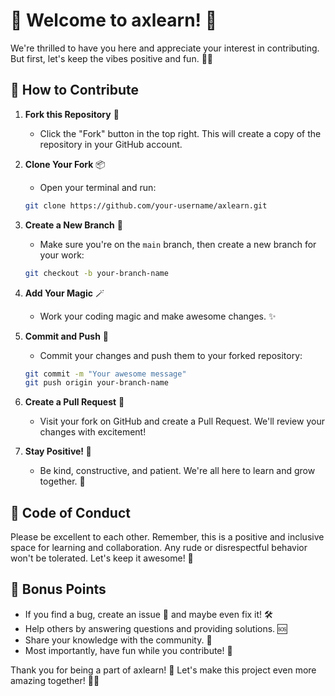 # 🎉 Welcome to axlearn! 🚀

We're thrilled to have you here and appreciate your interest in contributing. But first, let's keep the vibes positive and fun. 🌈✨

## 🤗 How to Contribute

1. **Fork this Repository** 🍴
   - Click the "Fork" button in the top right. This will create a copy of the repository in your GitHub account.

2. **Clone Your Fork** 📦
   - Open your terminal and run:
   ```bash
   git clone https://github.com/your-username/axlearn.git
   ```

3. **Create a New Branch** 🌿
   - Make sure you're on the `main` branch, then create a new branch for your work:
   ```bash
   git checkout -b your-branch-name
   ```

4. **Add Your Magic** 🪄
   - Work your coding magic and make awesome changes. ✨

5. **Commit and Push** 🚀
   - Commit your changes and push them to your forked repository:
   ```bash
   git commit -m "Your awesome message"
   git push origin your-branch-name
   ```

6. **Create a Pull Request** 🤝
   - Visit your fork on GitHub and create a Pull Request. We'll review your changes with excitement!

7. **Stay Positive! 🌟**
   - Be kind, constructive, and patient. We're all here to learn and grow together. 💪

## 🎩 Code of Conduct

Please be excellent to each other. Remember, this is a positive and inclusive space for learning and collaboration. Any rude or disrespectful behavior won't be tolerated. Let's keep it awesome! 💯

## 🎁 Bonus Points

- If you find a bug, create an issue 🐞 and maybe even fix it! 🛠️
- Help others by answering questions and providing solutions. 🆘
- Share your knowledge with the community. 🧠
- Most importantly, have fun while you contribute! 🎉

Thank you for being a part of axlearn! 🙌 Let's make this project even more amazing together! 💪🚀
